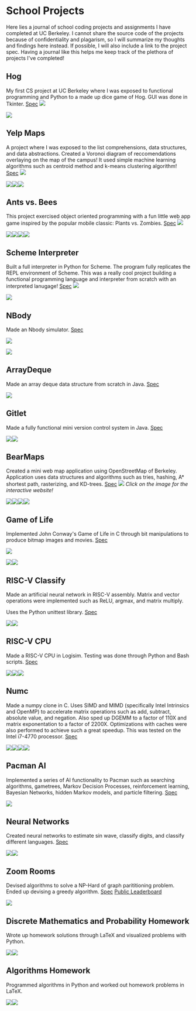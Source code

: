 # School Projects
Here lies a journal of school coding projects and assignments I have completed at UC Berkeley. I cannot share the source code of the projects because of confidentiality and plagarism, so I will summarize my thoughts and findings here instead. If possible, I will also include a link to the project spec. Having a journal like this helps me keep track of the plethora of projects I've completed!

## Hog
My first CS project at UC Berkeley where I was exposed to functional programming and Python to a made up dice game of Hog. GUI was done in Tkinter. [Spec](https://inst.eecs.berkeley.edu/~cs61a/sp19/proj/hog/)
![](media/hog_demo.png)

<img src="https://img.shields.io/badge/python%20-%2314354C.svg?&style=for-the-badge&logo=python&logoColor=white"/>

## Yelp Maps
A project where I was exposed to the list comprehensions, data structures, and data abstractions. Created a Voronoi diagram of reccomendations overlaying on the map of the campus! It used simple machine learning algorithms such as centroid method and k-means clustering algorithm! [Spec](https://inst.eecs.berkeley.edu/~cs61a/sp19/proj/maps/)
![](media/voronoi.png)

<img src="https://img.shields.io/badge/python%20-%2314354C.svg?&style=for-the-badge&logo=python&logoColor=white"/><img src="https://img.shields.io/badge/html5%20-%23E34F26.svg?&style=for-the-badge&logo=html5&logoColor=white"/><img src="https://img.shields.io/badge/javascript%20-%23323330.svg?&style=for-the-badge&logo=javascript&logoColor=%23F7DF1E"/>

## Ants vs. Bees
This project exercised object oriented programming with a fun little web app game inspired by the popular mobile classic: Plants vs. Zombies. [Spec](https://inst.eecs.berkeley.edu/~cs61a/sp19/proj/ants/)
![](media/ants.png)

<img src="https://img.shields.io/badge/python%20-%2314354C.svg?&style=for-the-badge&logo=python&logoColor=white"/><img src="https://img.shields.io/badge/html5%20-%23E34F26.svg?&style=for-the-badge&logo=html5&logoColor=white"/><img src="https://img.shields.io/badge/css3%20-%231572B6.svg?&style=for-the-badge&logo=css3&logoColor=white"/><img src="https://img.shields.io/badge/javascript%20-%23323330.svg?&style=for-the-badge&logo=javascript&logoColor=%23F7DF1E"/>

## Scheme Interpreter
Built a full interpreter in Python for Scheme. The program fully replicates the REPL environment of Scheme. This was a really cool project building a functional programming language and interpreter from scratch with an interpreted lanugage! [Spec](https://inst.eecs.berkeley.edu/~cs61a/sp19/proj/scheme/)
![](media/scheme.png)

<img src="https://img.shields.io/badge/python%20-%2314354C.svg?&style=for-the-badge&logo=python&logoColor=white"/>

## NBody
Made an Nbody simulator. [Spec](https://cs61bl.org/su20/projects/nbody/)

![](media/nbody.gif)

<img src="https://img.shields.io/badge/java-%23ED8B00.svg?&style=for-the-badge&logo=java&logoColor=white"/>

## ArrayDeque
Made an array deque data structure from scratch in Java. [Spec](https://cs61bl.org/su20/projects/deques/)

<img src="https://img.shields.io/badge/java-%23ED8B00.svg?&style=for-the-badge&logo=java&logoColor=white"/>

## Gitlet
Made a fully functional mini version control system in Java. [Spec](https://cs61bl.org/su20/projects/gitlet/)

<img src="https://img.shields.io/badge/java-%23ED8B00.svg?&style=for-the-badge&logo=java&logoColor=white"/><img src="https://img.shields.io/badge/git%20-%23F05033.svg?&style=for-the-badge&logo=git&logoColor=white"/>

## BearMaps
Created a mini web map application using OpenStreetMap of Berkeley. Application uses data structures and algorithms such as tries, hashing, A* shortest path, rasterizing, and KD-trees. [Spec](https://cs61bl.org/su20/projects/bearmaps/)
[![](media/bearmaps.png)](http://bearmaps-su20-s1.herokuapp.com/map.html)
*Click on the image for the interactive website!*

<img src="https://img.shields.io/badge/java-%23ED8B00.svg?&style=for-the-badge&logo=java&logoColor=white"/><img src="https://img.shields.io/badge/html5%20-%23E34F26.svg?&style=for-the-badge&logo=html5&logoColor=white"/><img src="https://img.shields.io/badge/css3%20-%231572B6.svg?&style=for-the-badge&logo=css3&logoColor=white"/><img src="https://img.shields.io/badge/javascript%20-%23323330.svg?&style=for-the-badge&logo=javascript&logoColor=%23F7DF1E"/>

## Game of Life
Implemented John Conway's Game of Life in C through bit manipulations to produce bitmap images and movies. [Spec](https://cs61c.org/fa20/projects/proj1/)

![](media/GliderGuns.gif)

<img src="https://img.shields.io/badge/c%20-%2300599C.svg?&style=for-the-badge&logo=c&logoColor=white"/><img src="https://img.shields.io/badge/shell_script%20-%23121011.svg?&style=for-the-badge&logo=gnu-bash&logoColor=white"/>

## RISC-V Classify
Made an artificial neural network in RISC-V assembly. Matrix and vector operations were implemented such as ReLU, argmax, and matrix multiply.

Uses the Python unittest library. [Spec](https://cs61c.org/fa20/projects/proj2/)

<img src="https://img.shields.io/badge/python%20-%2314354C.svg?&style=for-the-badge&logo=python&logoColor=white"/><img src="https://img.shields.io/badge/shell_script%20-%23121011.svg?&style=for-the-badge&logo=gnu-bash&logoColor=white"/>

## RISC-V CPU
Made a RISC-V CPU in Logisim. Testing was done through Python and Bash scripts. [Spec](https://cs61c.org/fa20/projects/proj3/)

<img src="https://img.shields.io/badge/python%20-%2314354C.svg?&style=for-the-badge&logo=python&logoColor=white"/><img src="https://img.shields.io/badge/java-%23ED8B00.svg?&style=for-the-badge&logo=java&logoColor=white"/><img src="https://img.shields.io/badge/shell_script%20-%23121011.svg?&style=for-the-badge&logo=gnu-bash&logoColor=white"/>

## Numc
Made a numpy clone in C. Uses SIMD and MIMD (specifically Intel Intrinsics and OpenMP) to accelerate matrix operations such as add, subtract, absolute value, and negation. Also sped up DGEMM to a factor of 110X and matrix exponentation to a factor of 2200X. Optimizations with caches were also performed to achieve such a great speedup. This was tested on the Intel i7-4770 processor. [Spec](https://cs61c.org/fa20/projects/proj4/)

<img src="https://img.shields.io/badge/c%20-%2300599C.svg?&style=for-the-badge&logo=c&logoColor=white"/><img src="https://img.shields.io/badge/python%20-%2314354C.svg?&style=for-the-badge&logo=python&logoColor=white"/><img src="https://img.shields.io/badge/numpy%20-%23013243.svg?&style=for-the-badge&logo=numpy&logoColor=white" /><img src="https://img.shields.io/badge/shell_script%20-%23121011.svg?&style=for-the-badge&logo=gnu-bash&logoColor=white"/>

## Pacman AI
Implemented a series of AI functionality to Pacman such as searching algorithms, gametrees, Markov Decision Processes, reinforcement learning, Bayesian Networks, hidden Markov models, and particle filtering. [Spec](https://inst.eecs.berkeley.edu/~cs188/fa20/projects/)

<img src="https://img.shields.io/badge/python%20-%2314354C.svg?&style=for-the-badge&logo=python&logoColor=white"/>

## Neural Networks
Created neural networks to estimate sin wave, classify digits, and classify different languages. [Spec](https://inst.eecs.berkeley.edu/~cs188/fa20/project5/)

<img src="https://img.shields.io/badge/python%20-%2314354C.svg?&style=for-the-badge&logo=python&logoColor=white"/><img src="https://img.shields.io/badge/numpy%20-%23013243.svg?&style=for-the-badge&logo=numpy&logoColor=white" />

## Zoom Rooms
Devised algorithms to solve a NP-Hard of graph parititioning problem. Ended up devising a greedy algorithm. 
[Spec](https://github.com/Berkeley-CS170/project-fa20-skeleton)
[Public Leaderboard](https://berkeley-cs170.github.io/project-leaderboard-fa20/)

<img src="https://img.shields.io/badge/python%20-%2314354C.svg?&style=for-the-badge&logo=python&logoColor=white"/>

## Discrete Mathematics and Probability Homework
Wrote up homework solutions through LaTeX and visualized problems with Python.

<img src="https://img.shields.io/badge/latex%20-%23008080.svg?&style=for-the-badge&logo=latex&logoColor=white"/><img src="https://img.shields.io/badge/python%20-%2314354C.svg?&style=for-the-badge&logo=python&logoColor=white"/>

## Algorithms Homework
Programmed algorithms in Python and worked out homework problems in LaTeX.

<img src="https://img.shields.io/badge/latex%20-%23008080.svg?&style=for-the-badge&logo=latex&logoColor=white"/><img src="https://img.shields.io/badge/python%20-%2314354C.svg?&style=for-the-badge&logo=python&logoColor=white"/>